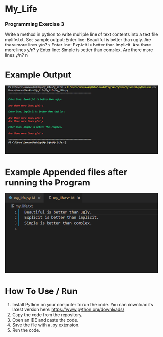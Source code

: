 # My_Life
### Programming Exercise 3

Write a method in python to write multiple line of text contents into a text file mylife.txt. See sample output:
Enter line: Beautiful is better than ugly.
Are there more lines y/n? y
Enter line: Explicit is better than implicit.
Are there more lines y/n? y
Enter line: Simple is better than complex.
Are there more lines y/n? n 


# Example Output

![](mylife/p3_exp_opt.PNG)

# Example Appended files after running the Program
![](mylife/p3_exp_txt.PNG) 
# How To Use / Run
1. Install Python on your computer to run the code. You can download its latest version here: https://www.python.org/downloads/ 
2. Copy the code from the repository. 
3. Open an IDE and paste the code. 
4. Save the file with a .py extension. 
5. Run the code. 
